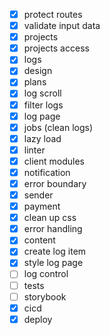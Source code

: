 - [x] protect routes
- [x] validate input data
- [x] projects
- [x] projects access
- [x] logs
- [x] design
- [x] plans
- [x] log scroll
- [x] filter logs
- [x] log page
- [x] jobs (clean logs)
- [x] lazy load
- [x] linter
- [x] client modules
- [x] notification
- [x] error boundary
- [x] sender
- [x] payment
- [x] clean up css
- [x] error handling
- [x] content
- [x] create log item
- [x] style log page
- [ ] log control
- [ ] tests
- [ ] storybook
- [x] cicd
- [x] deploy
